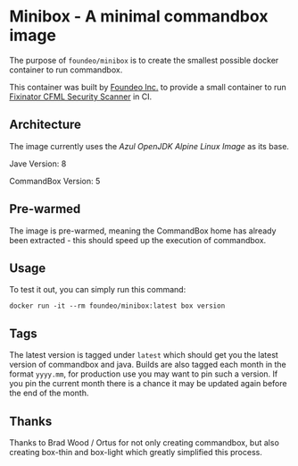 # Minibox - A minimal commandbox image

The purpose of `foundeo/minibox` is to create the smallest possible docker container to run commandbox.

This container was built by [Foundeo Inc.](https://foundeo.com/) to provide a small container to run [Fixinator CFML Security Scanner](https://fixinator.app/) in CI.

## Architecture

The image currently uses the _Azul OpenJDK Alpine Linux Image_ as its base.

Jave Version: 8

CommandBox Version: 5

## Pre-warmed

The image is pre-warmed, meaning the CommandBox home has already been extracted - this should speed up the execution of commandbox.

## Usage

To test it out, you can simply run this command:

	docker run -it --rm foundeo/minibox:latest box version

## Tags

The latest version is tagged under `latest` which should get you the latest version of commandbox and java. Builds are also tagged each month in the format `yyyy.mm`, for production use you may want to pin such a version. If you pin the current month there is a chance it may be updated again before the end of the month.

## Thanks

Thanks to Brad Wood / Ortus for not only creating commandbox, but also creating box-thin and box-light which greatly simplified this process.
